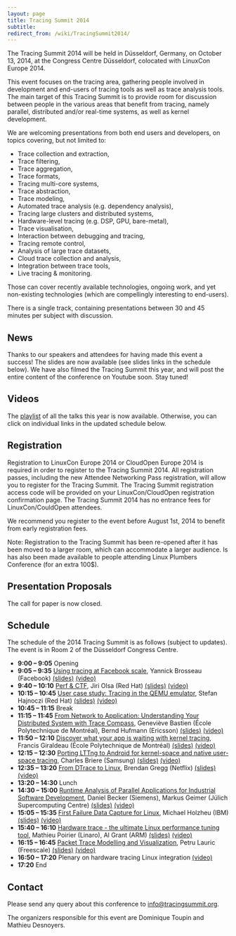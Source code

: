 ```yaml
---
layout: page
title: Tracing Summit 2014
subtitle: 
redirect_from: /wiki/TracingSummit2014/
---
```


The Tracing Summit 2014 will be held in Düsseldorf, Germany, on October 13, 2014, at the Congress Centre Düsseldorf, colocated with LinuxCon Europe 2014.

This event focuses on the tracing area, gathering people involved in development and end-users of tracing tools as well as trace analysis tools. The main target of this Tracing Summit is to provide room for discussion between people in the various areas that benefit from tracing, namely parallel, distributed and/or real-time systems, as well as kernel development.

We are welcoming presentations from both end users and developers, on topics covering, but not limited to:

* Trace collection and extraction,
* Trace filtering,
* Trace aggregation,
* Trace formats,
* Tracing multi-core systems,
* Trace abstraction,
* Trace modeling,
* Automated trace analysis (e.g. dependency analysis),
* Tracing large clusters and distributed systems,
* Hardware-level tracing (e.g. DSP, GPU, bare-metal),
* Trace visualisation,
* Interaction between debugging and tracing,
* Tracing remote control,
* Analysis of large trace datasets,
* Cloud trace collection and analysis,
* Integration between trace tools,
* Live tracing & monitoring.

Those can cover recently available technologies, ongoing work, and yet non-existing technologies (which are compellingly interesting to end-users).

There is a single track, containing presentations between 30 and 45 minutes per subject with discussion.

## News
Thanks to our speakers and attendees for having made this event a success! The slides are now available (see slides links in the schedule below). We have also filmed the Tracing Summit this year, and will post the entire content of the conference on Youtube soon. Stay tuned!

## Videos
The [playlist](https://www.youtube.com/watch?v=NM1rZK9yUSY&list=PLuo4E47p5_7ZoVpxVKH6cw8fapFYySxCl) of all the talks this year is now available. Otherwise, you can click on individual links in the updated schedule below.

## Registration
Registration to LinuxCon Europe 2014 or CloudOpen Europe 2014 is required in order to register to the Tracing Summit 2014. All registration passes, including the new Attendee Networking Pass registration, will allow you to register for the Tracing Summit. The Tracing Summit registration access code will be provided on your LinuxCon/CloudOpen registration confirmation page. The Tracing Summit 2014 has no entrance fees for LinuxCon/CouldOpen attendees.

We recommend you register to the event before August 1st, 2014 to benefit from early registration fees.

Note: Registration to the Tracing Summit has been re-opened after it has been moved to a larger room, which can accommodate a larger audience. Is has also been made available to people attending Linux Plumbers Conference (for an extra 100$).

## Presentation Proposals
The call for paper is now closed.

## Schedule
The schedule of the 2014 Tracing Summit is as follows (subject to updates). The event is in Room 2 of the Düsseldorf Congress Centre.

* **9:00 – 9:05** Opening
* **9:05 – 9:35** [Using tracing at Facebook scale](TracingFacebook), Yannick Brosseau (Facebook) [(slides)](files/TracingSummit2014-Tracing-at-Facebook-Scale.pdf) [(video)](https://www.youtube.com/watch?v=NM1rZK9yUSY&list=PLuo4E47p5_7ZoVpxVKH6cw8fapFYySxCl&index=1)
* **9:40 – 10:10** [Perf & CTF](PerfCTF), Jiri Olsa (Red Hat) [(slides)](files/TracingSummit2014-Perf-CTF.pdf) [(video)](https://www.youtube.com/watch?v=NmHe_UrhCoc&list=PLuo4E47p5_7ZoVpxVKH6cw8fapFYySxCl&index=2)
* **10:15 – 10:45** [User case study: Tracing in the QEMU emulator](TracingQemu), Stefan Hajnoczi (Red Hat) [(slides)](files/TracingSummit2014-Tracing-Qemu.pdf) [(video)](https://www.youtube.com/watch?v=HwT88uGHzy8&list=PLuo4E47p5_7ZoVpxVKH6cw8fapFYySxCl&index=3)
* **10:45 – 11:15** Break
* **11:15 – 11:45** [From Network to Application: Understanding Your Distributed System with Trace Compass](TraceCompass), Geneviève Bastien (École Polytechnique de Montréal), Bernd Hufmann (Ericsson) [(slides)](files/Tracingsummit2014-gbastien.pdf) [(video)](https://www.youtube.com/watch?v=poFf4NIvmHQ&list=PLuo4E47p5_7ZoVpxVKH6cw8fapFYySxCl&index=4)
* **11:50 – 12:10** [Discover what your app is waiting with kernel tracing](WhyAppWaiting), Francis Giraldeau (École Polytechnique de Montréal) [(slides)](files/TracingSummit2014-Why-App-Waiting.pdf) [(video)](https://www.youtube.com/watch?v=8SyXvFRN4hs&list=PLuo4E47p5_7ZoVpxVKH6cw8fapFYySxCl&index=5)
* **12:15 – 12:30** [Porting LTTng to Android for kernel-space and native user-space tracing](LTTngAndroid), Charles Briere (Samsung) [(slides)](files/TracingSummit2014-LTTng-to-Android.pdf) [(video)](https://www.youtube.com/watch?v=BdJp0OORQ4A&list=PLuo4E47p5_7ZoVpxVKH6cw8fapFYySxCl&index=6)
* **12:35 – 13:20** [From DTrace to Linux](DtraceToLinux), Brendan Gregg (Netflix) [(slides)](files/TracingSummit2014_FromDTraceToLinux2.pdf) [(video)](https://www.youtube.com/watch?v=TMXZcgnhXvg&list=PLuo4E47p5_7ZoVpxVKH6cw8fapFYySxCl&index=7)
* **13:20 – 14:30** Lunch
* **14:30 – 15:00** [Runtime Analysis of Parallel Applications for Industrial Software Development](RuntimeAnalysis), Daniel Becker (Siemens), Markus Geimer (Jülich Supercomputing Centre) [(slides)](files/TracingSummit2014-Runtime-Analysis.pdf) [(video)](https://www.youtube.com/watch?v=MFjAZMI-c_w&list=PLuo4E47p5_7ZoVpxVKH6cw8fapFYySxCl&index=8)
* **15:05 – 15:35** [First Failure Data Capture for Linux](FirstFailure), Michael Holzheu (IBM) [(slides)](files/TracingSummit2014-FFDC.pdf) [(video)](https://www.youtube.com/watch?v=msmpkty0Tt0&list=PLuo4E47p5_7ZoVpxVKH6cw8fapFYySxCl&index=9)
* **15:40 – 16:10** [Hardware trace - the ultimate Linux performance tuning tool](HWTracingARM), Mathieu Poirier (Linaro), Al Grant (ARM) [(slides)](files/TracingSummit2014-HW-Trace.pdf) [(video)](https://www.youtube.com/watch?v=rl3Da6cL_SU&list=PLuo4E47p5_7ZoVpxVKH6cw8fapFYySxCl&index=10)
* **16:15 – 16:45** [Packet Trace Modelling and Visualization](PacketTraceModelling), Petru Lauric (Freescale) [(slides)](files/TracingSummit2014-Packet-Trace-Modelling-and-Visualization.pdf) [(video)](https://www.youtube.com/watch?v=OowWbX6PJS4&list=PLuo4E47p5_7ZoVpxVKH6cw8fapFYySxCl&index=11)
* **16:50 – 17:20** Plenary on hardware tracing Linux integration [(video)](https://www.youtube.com/watch?v=SG_UCRuhy0c&list=PLuo4E47p5_7ZoVpxVKH6cw8fapFYySxCl&index=12)
* **17:20** End

## Contact
Please send any query about this conference to info@tracingsummit.org.

The organizers responsible for this event are Dominique Toupin and Mathieu Desnoyers.
